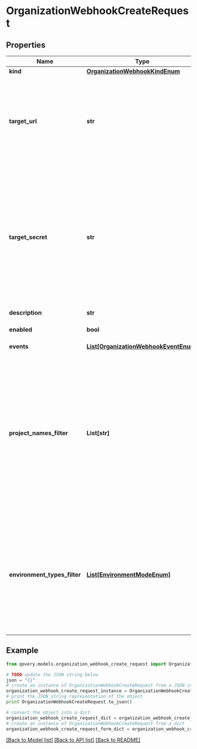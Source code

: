 # OrganizationWebhookCreateRequest


## Properties
Name | Type | Description | Notes
------------ | ------------- | ------------- | -------------
**kind** | [**OrganizationWebhookKindEnum**](OrganizationWebhookKindEnum.md) |  | 
**target_url** | **str** | Set the public HTTP or HTTPS endpoint that will receive the specified events. The target URL must starts with &#x60;http://&#x60; or &#x60;https://&#x60;  | 
**target_secret** | **str** | Make sure you receive a payload to sign the Qovery request with your secret. Qovery will add a HTTP header &#x60;Qovery-Signature: &lt;Your Secret&gt;&#x60; to every webhook requests sent to your target URL.  | [optional] 
**description** | **str** |  | [optional] 
**enabled** | **bool** | Turn on or off your endpoint. | [optional] 
**events** | [**List[OrganizationWebhookEventEnum]**](OrganizationWebhookEventEnum.md) |  | 
**project_names_filter** | **List[str]** | Specify the project names you want to filter to.  This webhook will be triggered only if the event is coming from the specified Project IDs. Notes: 1. Wildcard is accepted E.g. &#x60;product*&#x60;. 2. Name is case insensitive.  | [optional] 
**environment_types_filter** | [**List[EnvironmentModeEnum]**](EnvironmentModeEnum.md) | Specify the environment modes you want to filter to. This webhook will be triggered only if the event is coming from an environment with the specified mode.  | [optional] 

## Example

```python
from qovery.models.organization_webhook_create_request import OrganizationWebhookCreateRequest

# TODO update the JSON string below
json = "{}"
# create an instance of OrganizationWebhookCreateRequest from a JSON string
organization_webhook_create_request_instance = OrganizationWebhookCreateRequest.from_json(json)
# print the JSON string representation of the object
print OrganizationWebhookCreateRequest.to_json()

# convert the object into a dict
organization_webhook_create_request_dict = organization_webhook_create_request_instance.to_dict()
# create an instance of OrganizationWebhookCreateRequest from a dict
organization_webhook_create_request_form_dict = organization_webhook_create_request.from_dict(organization_webhook_create_request_dict)
```
[[Back to Model list]](../README.md#documentation-for-models) [[Back to API list]](../README.md#documentation-for-api-endpoints) [[Back to README]](../README.md)


